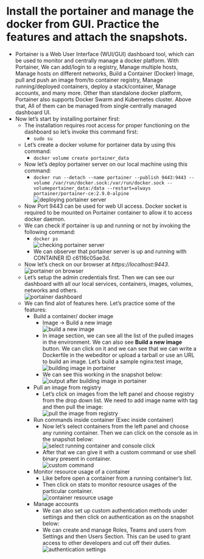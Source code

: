 # Install the portainer and manage the docker from GUI. Practice the features and attach the snapshots.

- Portainer is a Web User Interface (WUI/GUI) dashboard tool, which can be used to monitor and centrally manage a docker platform. With Portainer, We can add/login to a registry, Manage multiple hosts, Manage hosts on different networks, Build a Container (Docker) Image, pull and push an image from/to container registry, Manage running/deployed containers, deploy a stack/container, Manage accounts, and many more. Other than standalone docker platform, Portainer also supports Docker Swarm and Kubernetes cluster. Above that, All of them can be managed from single centrally managed dashboard UI.
- Now let’s start by installing portainer first:
  - The installation requires root access for proper functioning on the dashboard so let’s invoke this command first:
    - `sudo su`
  - Let’s create a docker volume for portainer data by using this command:
    - `docker volume create portainer_data`
  - Now let’s deploy portainer server on our local machine using this command:
    - `docker run --detach --name portainer --publish 9443:9443 --volume /var/run/docker.sock:/var/run/docker.sock --volumeportainer_data:/data --restart=always portainer/portainer-ce:2.9.0-alpine`<br/>
  ![deploying portainer server]()
  - Now Port 9443 can be used for web UI access. Docker socket is required to be mounted on Portainer container to allow it to access docker daemon.
  - We can check if portainer is up and running or not by invoking the following command:
    - `docker ps`<br/>
  ![checking portainer server]()
    - We can observer that portainer server is up and running with CONTAINER ID c6116c05ae3d.
  - Now let’s check on our browser at _https://localhost:9443_.<br/>
  ![portainer on browser]()
  - Let’s setup the admin credentials first. Then we can see our dashboard with all our local services, containers, images, volumes, networks and others.<br/>
  ![portainer dashboard]()
  - We can find alot of features here. Let’s practice some of the features:
    - Build a container/ docker image
      - Image -> Build a new image<br/>
  ![build a new image]()
      - In image section, we can see all the list of the pulled images in the environment. We can also see **Build a new image** button. We can click on it and we can see that we can write a Dockerfile in the webeditor or upload a tarball or use an URL to build an image. Let’s build a sample nginx:test image,<br/>
  ![building image in portainer]()
      - We can see this working in the snapshot below:<br/>
  ![output after building image in portainer]()
    - Pull an image from registry
      - Let’s click on images from the left panel and choose registry from the drop down list. We need to add image name with tag and then pull the image:<br/>
  ![pull the image from registry]()
    - Run commands inside container (Exec inside container)
      - Now let’s select containers from the left panel and choose any running container. Then we can click on the console as in the snapshot below:<br/>
  ![select running container and console click]()
      - After that we can give it with a custom command or use shell binary present in container.<br/>
  ![custom command]()
    - Monitor resource usage of a container
      - Like before open a container from a running container’s list.
      - Then click on stats to monitor resource usages of the particular container.<br/>
  ![container resource usage]()
    - Manage accounts
      - We can also set up custom authentication methods under settings and then click on authentication as on the snapshot below:
      - We can create and manage Roles, Teams and users from Settings and then Users Section. This can be used to grant access to other developers and cut off their duties.<br/>
  ![authentication settings]()
